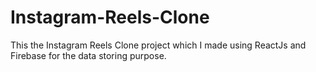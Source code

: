 # Instagram-Reels-Clone
This the Instagram Reels Clone project which I made using ReactJs and Firebase for the data storing purpose.
